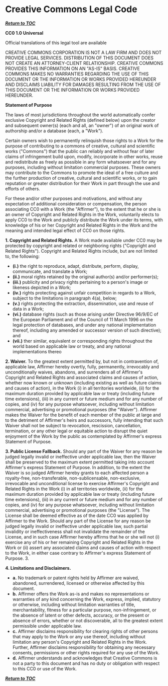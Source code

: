 # Creative Commons Legal Code

[**_Return to TOC_**](../00-sub-handbook-landing.md)

**CC0 1.0 Universal**

Official translations of this legal tool are available

CREATIVE COMMONS CORPORATION IS NOT A LAW FIRM AND DOES NOT PROVIDE LEGAL SERVICES. DISTRIBUTION OF THIS DOCUMENT DOES NOT CREATE AN ATTORNEY-CLIENT RELATIONSHIP. CREATIVE COMMONS PROVIDES THIS INFORMATION ON AN &quot;AS-IS&quot; BASIS. CREATIVE COMMONS MAKES NO WARRANTIES REGARDING THE USE OF THIS DOCUMENT OR THE INFORMATION OR WORKS PROVIDED HEREUNDER AND DISCLAIMS LIABILITY FOR DAMAGES RESULTING FROM THE USE OF THIS DOCUMENT OR THE INFORMATION OR WORKS PROVIDED HEREUNDER.

**Statement of Purpose**

The laws of most jurisdictions throughout the world automatically confer exclusive Copyright and Related Rights (defined below) upon the creator and subsequent owner(s) (each and all, an &quot;owner&quot;) of an original work of authorship and/or a database (each, a &quot;Work&quot;).

Certain owners wish to permanently relinquish those rights to a Work for the purpose of contributing to a commons of creative, cultural and scientific works (&quot;Commons&quot;) that the public can reliably and without fear of later claims of infringement build upon, modify, incorporate in other works, reuse and redistribute as freely as possible in any form whatsoever and for any purposes, including without limitation commercial purposes. These owners may contribute to the Commons to promote the ideal of a free culture and the further production of creative, cultural and scientific works, or to gain reputation or greater distribution for their Work in part through the use and efforts of others.

For these and/or other purposes and motivations, and without any expectation of additional consideration or compensation, the person associating CC0 with a Work (the &quot;Affirmer&quot;), to the extent that he or she is an owner of Copyright and Related Rights in the Work, voluntarily elects to apply CC0 to the Work and publicly distribute the Work under its terms, with knowledge of his or her Copyright and Related Rights in the Work and the meaning and intended legal effect of CC0 on those rights.

**1. Copyright and Related Rights.** A Work made available under CC0 may be protected by copyright and related or neighboring rights (&quot;Copyright and Related Rights&quot;). Copyright and Related Rights include, but are not limited to, the following:

  * **(i.)** the right to reproduce, adapt, distribute, perform, display, communicate, and translate a Work;
  * **(ii.)** moral rights retained by the original author(s) and/or performer(s);
  * **(iii.)** publicity and privacy rights pertaining to a person&#39;s image or likeness depicted in a Work;
  * **(iv.)** rights protecting against unfair competition in regards to a Work, subject to the limitations in paragraph 4(a), below;
  * **(v.)** rights protecting the extraction, dissemination, use and reuse of data in a Work;
  * **(vi.)** database rights (such as those arising under Directive 96/9/EC of the European Parliament and of the Council of 11 March 1996 on the legal protection of databases, and under any national implementation thereof, including any amended or successor version of such directive); and
  * **(vii.)** ther similar, equivalent or corresponding rights throughout the world based on applicable law or treaty, and any national implementations thereo

**2. Waiver.** To the greatest extent permitted by, but not in contravention of, applicable law, Affirmer hereby overtly, fully, permanently, irrevocably and unconditionally waives, abandons, and surrenders all of Affirmer&#39;s Copyright and Related Rights and associated claims and causes of action, whether now known or unknown (including existing as well as future claims and causes of action), in the Work (i) in all territories worldwide, (ii) for the maximum duration provided by applicable law or treaty (including future time extensions), (iii) in any current or future medium and for any number of copies, and (iv) for any purpose whatsoever, including without limitation commercial, advertising or promotional purposes (the &quot;Waiver&quot;). Affirmer makes the Waiver for the benefit of each member of the public at large and to the detriment of Affirmer&#39;s heirs and successors, fully intending that such Waiver shall not be subject to revocation, rescission, cancellation, termination, or any other legal or equitable action to disrupt the quiet enjoyment of the Work by the public as contemplated by Affirmer&#39;s express Statement of Purpose.

**3. Public License Fallback.** Should any part of the Waiver for any reason be judged legally invalid or ineffective under applicable law, then the Waiver shall be preserved to the maximum extent permitted taking into account Affirmer&#39;s express Statement of Purpose. In addition, to the extent the Waiver is so judged Affirmer hereby grants to each affected person a royalty-free, non-transferable, non-sublicensable, non-exclusive, irrevocable and unconditional license to exercise Affirmer&#39;s Copyright and Related Rights in the Work (i) in all territories worldwide, (ii) for the maximum duration provided by applicable law or treaty (including future time extensions), (iii) in any current or future medium and for any number of copies, and (iv) for any purpose whatsoever, including without limitation commercial, advertising or promotional purposes (the &quot;License&quot;). The License shall be deemed effective as of the date CC0 was applied by Affirmer to the Work. Should any part of the License for any reason be judged legally invalid or ineffective under applicable law, such partial invalidity or ineffectiveness shall not invalidate the remainder of the License, and in such case Affirmer hereby affirms that he or she will not (i) exercise any of his or her remaining Copyright and Related Rights in the Work or (ii) assert any associated claims and causes of action with respect to the Work, in either case contrary to Affirmer&#39;s express Statement of Purpose.
3. 

**4. Limitations and Disclaimers.**

  * **a.** No trademark or patent rights held by Affirmer are waived, abandoned, surrendered, licensed or otherwise affected by this document.
  * **b.** Affirmer offers the Work as-is and makes no representations or warranties of any kind concerning the Work, express, implied, statutory or otherwise, including without limitation warranties of title, merchantability, fitness for a particular purpose, non-infringement, or the absence of latent or other defects, accuracy, or the present or absence of errors, whether or not discoverable, all to the greatest extent permissible under applicable law.
  * **c.** Affirmer disclaims responsibility for clearing rights of other persons that may apply to the Work or any use thereof, including without limitation any person&#39;s Copyright and Related Rights in the Work. Further, Affirmer disclaims responsibility for obtaining any necessary consents, permissions or other rights required for any use of the Work.
  * **d.** Affirmer understands and acknowledges that Creative Commons is not a party to this document and has no duty or obligation with respect to this CC0 or use of the Work.
  
  [**_Return to TOC_**](../00-sub-handbook-landing.md)
